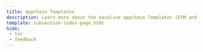 ```yaml
---
title: Appchain Templates
description: Learn more about the baseline appchain Templates (EVM and non-EVM) that support Tanssi out of the box to help you kickstart your appchain development.
template: subsection-index-page.html
hide:
 - toc
 - feedback
---
```

